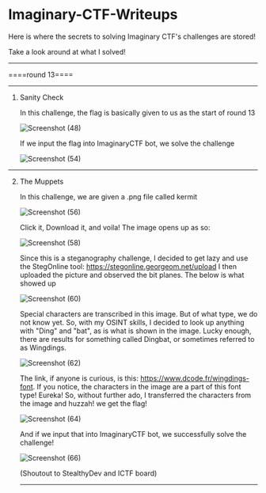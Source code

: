 # Imaginary-CTF-Writeups

Here is where the secrets to solving Imaginary CTF's challenges are stored!

Take a look around at what I solved!



----------



====round 13====





----------




1. Sanity Check
   
   
   In this challenge, the flag is basically given to us as the start of round 13
   
   ![Screenshot (48)](https://user-images.githubusercontent.com/68140663/129470340-ba786efc-fada-47e6-bc15-e941445186a7.png)
   
   
   If we input the flag into ImaginaryCTF bot, we solve the challenge
   
   ![Screenshot (54)](https://user-images.githubusercontent.com/68140663/129470408-29da3cea-2c11-435f-a17e-29cf1e0ee998.png)
   
----  
   
2. The Muppets


   In this challenge, we are given a .png file called kermit
   
   ![Screenshot (56)](https://user-images.githubusercontent.com/68140663/129470693-a1c536a3-6930-4c57-a02a-053656157426.png)
   
   Click it, Download it, and voila! The image opens up as so:
   
   ![Screenshot (58)](https://user-images.githubusercontent.com/68140663/129488687-17573a09-0471-4c54-8373-9e7f22f2c6c4.png)
   
   Since this is a steganography challenge, I decided to get lazy and use the StegOnline tool: https://stegonline.georgeom.net/upload
   I then uploaded the picture and observed the bit planes. The below is what showed up
   
   ![Screenshot (60)](https://user-images.githubusercontent.com/68140663/129488794-d8b16dd5-37e3-4b9f-bb11-0059356ccf87.png)
   
   Special characters are transcribed in this image. But of what type, we do not know yet. So, with my OSINT skills, I decided to look up anything with "Ding" and "bat",
   as is what is shown in the image. Lucky enough, there are results for something called Dingbat, or sometimes referred to as Wingdings.
   
   ![Screenshot (62)](https://user-images.githubusercontent.com/68140663/129488859-23b1e7da-54d7-456f-a71f-172557ce3f1d.png)
   
   The link, if anyone is curious, is this: https://www.dcode.fr/wingdings-font. If you notice, the characters in the image are a part of this font type! Eureka!
   So, without further ado, I transferred the characters from the image and huzzah! we get the flag!
   
   ![Screenshot (64)](https://user-images.githubusercontent.com/68140663/129488945-ff650f96-2ec5-4900-b2d6-7788599419a5.png)
   
   And if we input that into ImaginaryCTF bot, we successfully solve the challenge!
   
   ![Screenshot (66)](https://user-images.githubusercontent.com/68140663/129488989-53203bb0-4e22-4b9a-b96a-c23d4eee0752.png)

   (Shoutout to StealthyDev and ICTF board)
   
   ----
   
   
   
   




